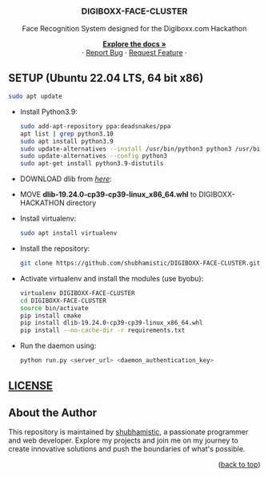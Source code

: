 <a name="readme-top"></a>

<div align="center">
  <h3 align="center">DIGIBOXX-FACE-CLUSTER</h3>
  Face Recognition System designed for the Digiboxx.com Hackathon
  <p align="center">
    <a href="https://github.com/shubhamistic/DIGIBOXX-FACE-CLUSTER"><strong>Explore the docs »</strong></a>
    <br />
    ·
    <a href="https://github.com/shubhamistic/DIGIBOXX-FACE-CLUSTER/issues">Report Bug</a>
    ·
    <a href="https://github.com/shubhamistic/DIGIBOXX-FACE-CLUSTER/issues">Request Feature</a>
    ·
  </p>
</div>

## SETUP (Ubuntu 22.04 LTS, 64 bit x86)

```bash
sudo apt update
```

- Install Python3.9:
  ```bash
  sudo add-apt-repository ppa:deadsnakes/ppa
  apt list | grep python3.10
  sudo apt install python3.9
  sudo update-alternatives --install /usr/bin/python3 python3 /usr/bin/python3.9 1
  sudo update-alternatives --config python3
  sudo apt-get install python3.9-distutils
  ```

- DOWNLOAD dlib from [*here*](https://wheels.fermentrack.com/simple/dlib/dlib-19.24.0-cp39-cp39-linux_x86_64.whl):
- MOVE **dlib-19.24.0-cp39-cp39-linux_x86_64.whl** to DIGIBOXX-HACKATHON directory


- Install virtualenv:
  ```bash
  sudo apt install virtualenv
  ```

- Install the repository:
  ```bash
  git clone https://github.com/shubhamistic/DIGIBOXX-FACE-CLUSTER.git
  ```

- Activate virtualenv and install the modules (use byobu):
  ```bash
  virtualenv DIGIBOXX-FACE-CLUSTER
  cd DIGIBOXX-FACE-CLUSTER
  source bin/activate
  pip install cmake
  pip install dlib-19.24.0-cp39-cp39-linux_x86_64.whl
  pip install --no-cache-dir -r requirements.txt
  ```

- Run the daemon using:
  ```bash
  python run.py <server_url> <daemon_authentication_key>
  ```

## [LICENSE](LICENSE)


## About the Author
This repository is maintained by [shubhamistic](https://github.com/shubhamistic), a passionate programmer and web developer. Explore my projects and join me on my journey to create innovative solutions and push the boundaries of what's possible.


<p align="right">(<a href="#readme-top">back to top</a>)</p>
